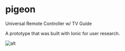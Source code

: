 pigeon
======

Universal Remote Controller w/ TV Guide


A prototype that was built with Ionic for user research. 

![alt](http://gercekkarakus.com/docs/pigeon.gif)
